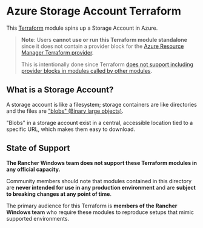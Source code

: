 # Azure Storage Account Terraform

This [Terraform](https://www.terraform.io/) module spins up a Storage Account in Azure.

> **Note**: Users **cannot use or run this Terraform module standalone** since it does not contain a provider block for the [Azure Resource Manager Terraform provider](https://registry.terraform.io/providers/hashicorp/azurerm/latest).
>
> This is intentionally done since Terraform [does not support including provider blocks in modules called by other modules](https://developer.hashicorp.com/terraform/language/modules/develop/providers).

## What is a Storage Account?

A storage account is like a filesystem; storage containers are like directories and the files are ["blobs" (Binary large objects)](https://en.wikipedia.org/wiki/Binary_large_object).

"Blobs" in a storage account exist in a central, accessible location tied to a specific URL, which makes them easy to download.

## State of Support

**The Rancher Windows team does not support these Terraform modules in any official capacity.**

Community members should note that modules contained in this directory are **never intended for use in any production environment** and are **subject to breaking changes at any point of time**.

The primary audience for this Terraform is **members of the Rancher Windows team** who require these modules to reproduce setups that mimic supported environments.
